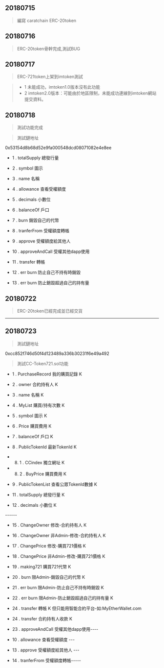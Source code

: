 
## 20180715 
 > 編寫 caratchain ERC-20token

## 20180716
 > ERC-20token骨幹完成,測試BUG

## 20180717
 > ERC-721token上架到imtoken測試
 
 > - 1 未能成功，imtoken1.0版本沒有此功能
 > - 2 imtoken2.0版本：可能由於地區限制，未能成功連線到imtoken網站提交資料。
 
## 20180718
 > 測試功能完成
 
 > 測試鏈地址
 
 0x53154d8b68d52e9fa000548dcd08071082e4e8ee
 
 - 1 . totalSupply      總發行量
 
 - 2 . symbol           圖示
 
 - 3 . name             名稱
 
 - 4 . allowance        查看受權額度
 
 - 5 . decimals         小數位
 
 - 6 . balanceOf        戶口
 
 - 7 . burn             銷毀自己的代幣
 
 - 8 . tranferFrom      受權額度轉帳
 
 - 9 . approve          受權額度給其他人
 
 - 10 . approveAndCall  受權其他dapp使用
 
 - 11 . transfer         轉帳
 
 - 12 . err burn         防止自己不持有時銷毀

 - 13 . err burn         防止銷毀超過自己的持有量
 
## 20180722
 > ERC-20token已經完成並已經交貨
 
 ------

## 20180723

 > 測試鏈地址
 
0xcc852f746d50f4d123489a336b30231f6e49a492




 > 測試CC-Token721.sol功能


 - 1 . PurchaseRecord 我的購買記錄 K

 - 2 . owner    合約持有人 K

 - 3 . name             名稱 K
 
 - 4 . MyList   購買/持有次數 K
 
 - 5 . symbol           圖示 K
 
 - 6 . Price            購買費用 K

 - 7 . balanceOf        戶口 K

 - 8 . PublicTokenId  最新TokenId K
 
 - 8. 1 . CCindex          獨立網址 K

 - 8. 2 . BuyPrice         購買費用  K
 
 - 9 . PublicTokenList  查看公眾TokenId數據 K

 - 11 . totalSupply      總發行量 K
 
 - 12 . decimals         小數位 K


*------*


 
 - 15 . ChangeOwner      修改-合約持有人 K
 
 - 16 . ChangeOwner      非Admin-修改-合約持有人 K
 
 - 17 . ChangePrice      修改-購買721價格 K

 - 18 . ChangePrice      非Admin-修改-購買721價格 K
 
 - 19 . making721        購買721代幣 K
 
 - 20 . burn             限Admin-銷毀自己的代幣 K
 
 - 21 . err burn         限Admin-防止自己不持有時銷毀 K

 - 22 . err burn         限Admin-防止銷毀超過自己的持有量 K
  
 - 24 . transfer         轉帳 K 但只能用智能合約平台-如:MyEtherWallet.com
 
 - 24 . transfer         合約持有人收款 K
 




 - 23 . approveAndCall  受權其他dapp使用----
 
 - 10 . allowance      查看受權額度 ---
 
 - 13 . approve          受權額度給其他人 ---
 
 - 14 . tranferFrom      受權額度轉帳-----
 
 
